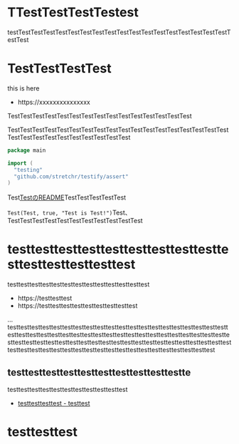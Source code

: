 

# TTestTestTestTestest

testTestTestTestTestTestTestTestTestTestTestTestTestTestTestTestTestTestTestTest

# TestTestTestTest

this is here

- https://xxxxxxxxxxxxxxx

TestTestTestTestTestTestTestTestTestTestTestTestTestTestTest

TestTestTestTestTestTestTestTestTestTestTestTestTestTestTestTestTestTestTestTestTestTestTestTestTestTestTestTest

```Test.go
package main

import (
  "testing"
  "github.com/stretchr/testify/assert"
)

```

Test[TestのREADME](https://Test/Test/README.md)TestTestTestTestTest

`Test(Test, true, "Test is Test!")`Test、TestTestTestTestTestTestTestTestTestTestTest

# testtesttesttesttesttesttesttesttesttesttesttesttesttesttest

testtesttesttesttesttesttesttesttesttesttesttesttest

- https://testtesttest
- https://testtesttesttesttesttesttesttesttest


…testtesttesttesttesttesttesttesttesttesttesttesttesttesttesttesttesttesttesttesttesttesttesttesttesttesttesttesttesttesttesttesttesttesttesttesttesttesttesttesttesttesttesttesttesttesttesttesttesttesttesttesttesttesttesttesttesttesttesttesttesttesttesttesttesttesttesttesttesttesttesttesttesttesttesttesttesttesttesttest

## testtesttesttesttesttesttesttesttesttestte

testtesttesttesttesttesttesttesttesttesttest

- [testtesttesttest - testtest](http://testtesttest)

# testtesttest

